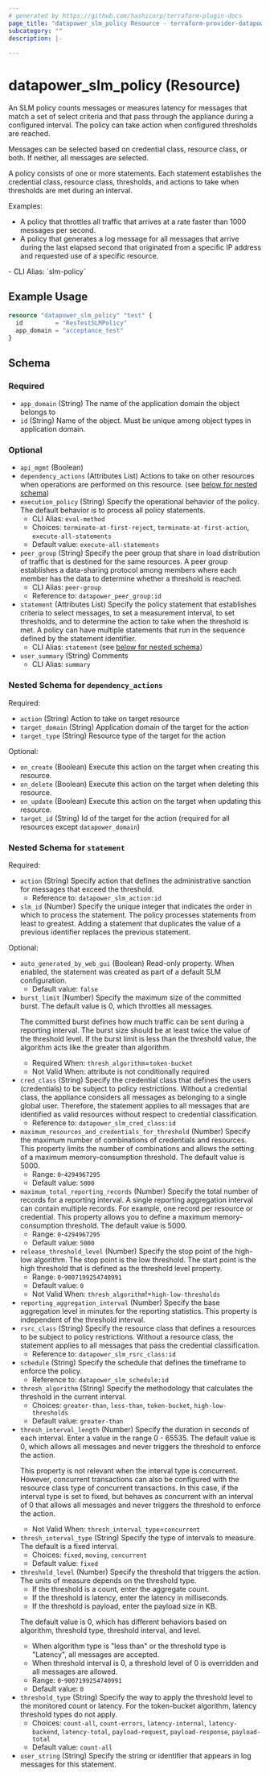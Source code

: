 ```yaml
---
# generated by https://github.com/hashicorp/terraform-plugin-docs
page_title: "datapower_slm_policy Resource - terraform-provider-datapower"
subcategory: ""
description: |-
  
---
```


# datapower_slm_policy (Resource)

<p>An SLM policy counts messages or measures latency for messages that match a set of select criteria and that pass through the appliance during a configured interval. The policy can take action when configured thresholds are reached.</p><p>Messages can be selected based on credential class, resource class, or both. If neither, all messages are selected.</p><p>A policy consists of one or more statements. Each statement establishes the credential class, resource class, thresholds, and actions to take when thresholds are met during an interval.</p><p>Examples:</p><ul><li>A policy that throttles all traffic that arrives at a rate faster than 1000 messages per second.</li><li>A policy that generates a log message for all messages that arrive during the last elapsed second that originated from a specific IP address and requested use of a specific resource.</li></ul>
  - CLI Alias: `slm-policy`

## Example Usage

```terraform
resource "datapower_slm_policy" "test" {
  id         = "ResTestSLMPolicy"
  app_domain = "acceptance_test"
}
```

<!-- schema generated by tfplugindocs -->
## Schema

### Required

- `app_domain` (String) The name of the application domain the object belongs to
- `id` (String) Name of the object. Must be unique among object types in application domain.

### Optional

- `api_mgmt` (Boolean)
- `dependency_actions` (Attributes List) Actions to take on other resources when operations are performed on this resource. (see [below for nested schema](#nestedatt--dependency_actions))
- `execution_policy` (String) Specify the operational behavior of the policy. The default behavior is to process all policy statements.
  - CLI Alias: `eval-method`
  - Choices: `terminate-at-first-reject`, `terminate-at-first-action`, `execute-all-statements`
  - Default value: `execute-all-statements`
- `peer_group` (String) Specify the peer group that share in load distribution of traffic that is destined for the same resources. A peer group establishes a data-sharing protocol among members where each member has the data to determine whether a threshold is reached.
  - CLI Alias: `peer-group`
  - Reference to: `datapower_peer_group:id`
- `statement` (Attributes List) Specify the policy statement that establishes criteria to select messages, to set a measurement interval, to set thresholds, and to determine the action to take when the threshold is met. A policy can have multiple statements that run in the sequence defined by the statement identifier.
  - CLI Alias: `statement` (see [below for nested schema](#nestedatt--statement))
- `user_summary` (String) Comments
  - CLI Alias: `summary`

<a id="nestedatt--dependency_actions"></a>
### Nested Schema for `dependency_actions`

Required:

- `action` (String) Action to take on target resource
- `target_domain` (String) Application domain of the target for the action
- `target_type` (String) Resource type of the target for the action

Optional:

- `on_create` (Boolean) Execute this action on the target when creating this resource.
- `on_delete` (Boolean) Execute this action on the target when deleting this resource.
- `on_update` (Boolean) Execute this action on the target when updating this resource.
- `target_id` (String) Id of the target for the action (required for all resources except `datapower_domain`)


<a id="nestedatt--statement"></a>
### Nested Schema for `statement`

Required:

- `action` (String) Specify action that defines the administrative sanction for messages that exceed the threshold.
  - Reference to: `datapower_slm_action:id`
- `slm_id` (Number) Specify the unique integer that indicates the order in which to process the statement. The policy processes statements from least to greatest. Adding a statement that duplicates the value of a previous identifier replaces the previous statement.

Optional:

- `auto_generated_by_web_gui` (Boolean) Read-only property. When enabled, the statement was created as part of a default SLM configuration.
  - Default value: `false`
- `burst_limit` (Number) Specify the maximum size of the committed burst. The default value is 0, which throttles all messages. <p>The committed burst defines how much traffic can be sent during a reporting interval. The burst size should be at least twice the value of the threshold level. If the burst limit is less than the threshold value, the algorithm acts like the greater than algorithm.</p>
  - Required When: `thresh_algorithm`=`token-bucket`
  - Not Valid When: attribute is not conditionally required
- `cred_class` (String) Specify the credential class that defines the users (credentials) to be subject to policy restrictions. Without a credential class, the appliance considers all messages as belonging to a single global user. Therefore, the statement applies to all messages that are identified as valid resources without respect to credential classification.
  - Reference to: `datapower_slm_cred_class:id`
- `maximum_resources_and_credentials_for_threshold` (Number) Specify the maximum number of combinations of credentials and resources. This property limits the number of combinations and allows the setting of a maximum memory-consumption threshold. The default value is 5000.
  - Range: `0`-`4294967295`
  - Default value: `5000`
- `maximum_total_reporting_records` (Number) Specify the total number of records for a reporting interval. A single reporting aggregation interval can contain multiple records. For example, one record per resource or credential. This property allows you to define a maximum memory-consumption threshold. The default value is 5000.
  - Range: `0`-`4294967295`
  - Default value: `5000`
- `release_threshold_level` (Number) Specify the stop point of the high-low algorithm. The stop point is the low threshold. The start point is the high threshold that is defined as the threshold level property.
  - Range: `0`-`9007199254740991`
  - Default value: `0`
  - Not Valid When: `thresh_algorithm`!=`high-low-thresholds`
- `reporting_aggregation_interval` (Number) Specify the base aggregation level in minutes for the reporting statistics. This property is independent of the threshold interval.
- `rsrc_class` (String) Specify the resource class that defines a resources to be subject to policy restrictions. Without a resource class, the statement applies to all messages that pass the credential classification.
  - Reference to: `datapower_slm_rsrc_class:id`
- `schedule` (String) Specify the schedule that defines the timeframe to enforce the policy.
  - Reference to: `datapower_slm_schedule:id`
- `thresh_algorithm` (String) Specify the methodology that calculates the threshold in the current interval.
  - Choices: `greater-than`, `less-than`, `token-bucket`, `high-low-thresholds`
  - Default value: `greater-than`
- `thresh_interval_length` (Number) Specify the duration in seconds of each interval. Enter a value in the range 0 - 65535. The default value is 0, which allows all messages and never triggers the threshold to enforce the action. <p>This property is not relevant when the interval type is concurrent. However, concurrent transactions can also be configured with the resource class type of concurrent transactions. In this case, if the interval type is set to fixed, but behaves as concurrent with an interval of 0 that allows all messages and never triggers the threshold to enforce the action.</p>
  - Not Valid When: `thresh_interval_type`=`concurrent`
- `thresh_interval_type` (String) Specify the type of intervals to measure. The default is a fixed interval.
  - Choices: `fixed`, `moving`, `concurrent`
  - Default value: `fixed`
- `threshold_level` (Number) Specify the threshold that triggers the action. The units of measure depends on the threshold type. <ul><li>If the threshold is a count, enter the aggregate count.</li><li>If the threshold is latency, enter the latency in milliseconds.</li><li>If the threshold is payload, enter the payload size in KB.</li></ul><p>The default value is 0, which has different behaviors based on algorithm, threshold type, threshold interval, and level.</p><ul><li>When algorithm type is "less than" or the threshold type is "Latency", all messages are accepted.</li><li>When threshold interval is 0, a threshold level of 0 is overridden and all messages are allowed.</li></ul>
  - Range: `0`-`9007199254740991`
  - Default value: `0`
- `threshold_type` (String) Specify the way to apply the threshold level to the monitored count or latency. For the token-bucket algorithm, latency threshold types do not apply.
  - Choices: `count-all`, `count-errors`, `latency-internal`, `latency-backend`, `latency-total`, `payload-request`, `payload-response`, `payload-total`
  - Default value: `count-all`
- `user_string` (String) Specify the string or identifier that appears in log messages for this statement.
